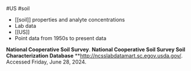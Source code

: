 #US  #soil
- [[soil]] properties and analyte concentrations
- Lab data
- [[US]]
- Point data from 1950s to present data

**National Cooperative Soil Survey**. **National Cooperative Soil Survey Soil Characterization Database**  **http://ncsslabdatamart.sc.egov.usda.gov/. Accessed Friday, June 28, 2024.